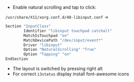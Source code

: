 * Enable natural scrolling and tap to click:

`/usr/share/X11/xorg.conf.d/40-libinput.conf` -> 

```bash
Section "InputClass"
        Identifier "libinput touchpad catchall"
        MatchIsTouchpad "on"
        MatchDevicePath "/dev/input/event*"
        Driver "libinput"
        Option "NaturalScrolling" "True"
        Option "Tapping" "on"
EndSection
```

* The layout is switched by pressing right alt 
* For correct `i3status` display install font-awesome icons


